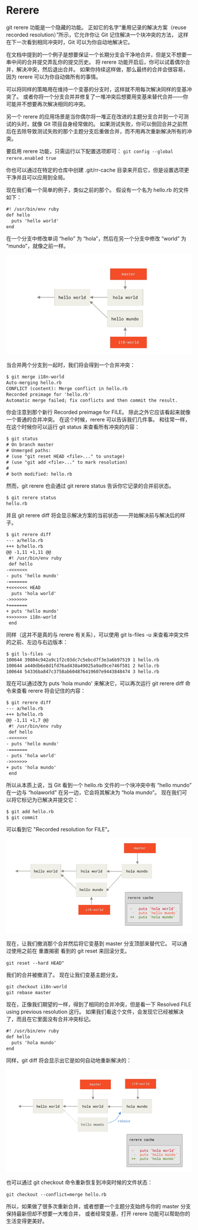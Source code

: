 # Rerere

git rerere 功能是一个隐藏的功能。 正如它的名字“重用记录的解决方案（reuse recorded resolution）”所示，它允许你让 Git 记住解决一个块冲突的方法， 这样在下一次看到相同冲突时，Git 可以为你自动地解决它。

在文档中提到的一个例子是想要保证一个长期分支会干净地合并，但是又不想要一串中间的合并提交弄乱你的提交历史。 将 rerere 功能开启后，你可以试着偶尔合并，解决冲突，然后退出合并。 如果你持续这样做，那么最终的合并会很容易，因为 rerere 可以为你自动做所有的事情。

可以将同样的策略用在维持一个变基的分支时，这样就不用每次解决同样的变基冲突了。 或者你将一个分支合并并修复了一堆冲突后想要用变基来替代合并——你可能并不想要再次解决相同的冲突。

另一个 rerere 的应用场景是当你偶尔将一堆正在改进的主题分支合并到一个可测试的头时，就像 Git 项目自身经常做的。 如果测试失败，你可以倒回合并之前然后在去除导致测试失败的那个主题分支后重做合并，而不用再次重新解决所有的冲突。

要启用 rerere 功能，只需运行以下配置选项即可：
`git config --global rerere.enabled true`

你也可以通过在特定的仓库中创建 .git/rr-cache 目录来开启它，但是设置选项更干净并且可以应用到全局。

现在我们看一个简单的例子，类似之前的那个。 假设有一个名为 hello.rb 的文件如下：
```
#! /usr/bin/env ruby
def hello
  puts 'hello world'
end
```

在一个分支中修改单词 “hello” 为 “hola”，然后在另一个分支中修改 “world” 为 “mundo”，就像之前一样。

![](../0-Resource/Picture/7-9-1.png)

当合并两个分支到一起时，我们将会得到一个合并冲突：

```
$ git merge i18n-world
Auto-merging hello.rb
CONFLICT (content): Merge conflict in hello.rb
Recorded preimage for 'hello.rb'
Automatic merge failed; fix conflicts and then commit the result.
```

你会注意到那个新行 Recorded preimage for FILE。 除此之外它应该看起来就像一个普通的合并冲突。
在这个时候，rerere 可以告诉我们几件事。 和往常一样，在这个时候你可以运行 git status 来查看所有冲突的内容：

```
$ git status
# On branch master
# Unmerged paths:
# (use "git reset HEAD <file>..." to unstage)
# (use "git add <file>..." to mark resolution)
#
# both modified: hello.rb
```

然而，git rerere 也会通过 git rerere status 告诉你它记录的合并前状态。

```
$ git rerere status
hello.rb
```

并且 git rerere diff 将会显示解决方案的当前状态——开始解决前与解决后的样子。

```
$ git rerere diff
--- a/hello.rb
+++ b/hello.rb
@@ -1,11 +1,11 @@
 #! /usr/bin/env ruby
 def hello
-<<<<<<<
- puts 'hello mundo'
-=======
+<<<<<<< HEAD
  puts 'hola world'
->>>>>>>
+=======
+ puts 'hello mundo'
+>>>>>>> i18n-world
 end
```

同样（这并不是真的与 rerere 有关系），可以使用 git ls-files -u 来查看冲突文件的之前、左边与右边版本：

```
$ git ls-files -u
100644 39804c942a9c1f2c03dc7c5ebcd7f3e3a6b97519 1 hello.rb
100644 a440db6e8d1fd76ad438a49025a9ad9ce746f581 2 hello.rb
100644 54336ba847c3758ab604876419607e9443848474 3 hello.rb
```

现在可以通过改为 puts 'hola mundo' 来解决它，可以再次运行 git rerere diff 命令来查看 rerere 将会记住的内容：

```
$ git rerere diff
--- a/hello.rb
+++ b/hello.rb
@@ -1,11 +1,7 @@
 #! /usr/bin/env ruby
 def hello
-<<<<<<<
- puts 'hello mundo'
-=======
- puts 'hola world'
->>>>>>>
+ puts 'hola mundo'
 end
```

所以从本质上说，当 Git 看到一个 hello.rb 文件的一个块冲突中有 “hello mundo” 在一边与 “holaworld” 在另一边，它会将其解决为 “hola mundo”。
现在我们可以将它标记为已解决并提交它：

```
$ git add hello.rb
$ git commit
```

可以看到它 "Recorded resolution for FILE"。

![](/0-Resource/Picture/7-9-2.png)

现在，让我们撤消那个合并然后将它变基到 master 分支顶部来替代它。 可以通过使用之前在 重置揭密 看到的 git reset 来回滚分支。

`git reset --hard HEAD^`

我们的合并被撤消了。 现在让我们变基主题分支。

```
git checkout i18n-world
git rebase master
```

现在，正像我们期望的一样，得到了相同的合并冲突，但是看一下 Resolved FILE using previous resolution 这行。 如果我们看这个文件，会发现它已经被解决了，而且在它里面没有合并冲突标记。

```
#! /usr/bin/env ruby
def hello
  puts 'hola mundo'
end
```

同样，git diff 将会显示出它是如何自动地重新解决的：

![](/0-Resource/Picture/7-9-3.png)

也可以通过 git checkout 命令重新恢复到冲突时候的文件状态：

`git checkout --conflict=merge hello.rb`

所以，如果做了很多次重新合并，或者想要一个主题分支始终与你的 master 分支保持最新但却不想要一大堆合并， 或者经常变基，打开 rerere 功能可以帮助你的生活变得更美好。








